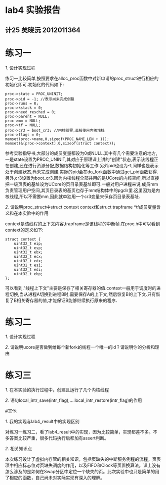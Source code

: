 lab4 实验报告
=======================
计25 矣晓沅 2012011364
-----------------------------------------
# 练习一
*1.*  设计实现过程

练习一比较简单,按照要求在alloc_proc函数中对新申请的proc_struct进行相应的初始化即可.初始化的代码如下:

    proc->state = PROC_UNINIT;
    proc->pid = -1; //表示尚未完成创建
    proc->runs = 0;
    proc->kstack = 0;
    proc->need_resched = 0;
    proc->parent = NULL;
    proc->mm = NULL;
    proc->tf = NULL;
    proc->cr3 = boot_cr3; //内核线程,直接使用内核堆栈
    proc->flags = 0;
    memset(proc->name,0,sizeof(PROC_NAME_LEN + 1));
    memset(&(proc->context),0,sizeof(struct context));
     	
参考实验指导书,大部分的成员变量都设为0或NULL.其中有几个需要注意的地方,一是state设置为PROC_UNINIT,其对应于原理课上讲的"创建"状态,表示该线程正在创建,还在进行资源分配,数据结构初始化等工作.另外pid也设为-1,同样也是表示处于创建状态,尚未完成创建.实际的pid会在do_fork函数中通过get_pid函数获得.另外,cr3设置为boot_cr3.因为内核线程全部共用的是UCore的内核空间,所以直接把一级页表的基址设为UCore的页目录表基址即可.一般对用户进程来说,成员mm负责管理用户空间,其页目录表的基页也存于mm结构体中的pgdir里.这里因为是内核线程,所以不需要mm,因此就单独用一个cr3变量来保存页目录表基址.


*2.* 请说明proc_struct中struct context context和struct trapframe *tf成员变量含义和在本实验中的作用

context是该线程的上下文内容,trapframe是该线程的中断帧.在proc.h中可以看到context的定义如下:

    struct context {
        uint32_t eip;
        uint32_t esp;
        uint32_t ebx;
        uint32_t ecx;
        uint32_t edx;
        uint32_t esi;
        uint32_t edi;
        uint32_t ebp;
    };
    
可以看到,"线程上下文"主要是保存了相关寄存器的值.context一般用于调度时的进程切换,当从进程A切换到进程B时,需要保存A的上下文,然后恢复B的上下文.只有恢复了B相关寄存器的值,才能保证B能够继续执行原来的程序.
    





# 练习二

*1.* 设计实现过程





*2.* 请说明ucore是否做到给每个新fork的线程一个唯一的id？请说明你的分析和理由


# 练习三

*1.* 在本实验的执行过程中，创建且运行了几个内核线程

*2.* 语句local_intr_save(intr_flag);....local_intr_restore(intr_flag)的作用

    
#其他

*1.* 我的实现与lab4_result中的实现区别

对练习一练习二，看了lab4_result中的实现，因为比较简单，实现都差不多。不多答案比较严重，很多代码执行后都加有assert判断。

*2.* 相关知识点

本次练习设计了虚拟内存管的相关知识，包括页缺失的中断服务例程的流程，页表项中相应标志位对页缺失调度的作用，以及FIFO和Clock等页置换算法。课上没有怎么涉及的是如何在Swap分区中定位一个缺失的页。此次实验中也只是简单的用了相应的函数，自己尚未对实际实现有深入的理解。



 


